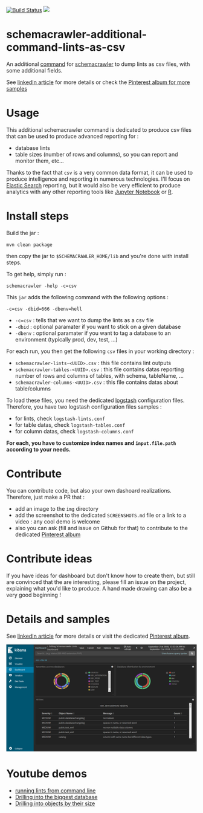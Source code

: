 [![Build Status](https://travis-ci.org/adriens/schemacrawler-additional-command-lints-as-csv.svg?branch=master)](https://travis-ci.org/adriens/schemacrawler-additional-command-lints-as-csv)
[![](https://jitpack.io/v/adriens/schemacrawler-additional-command-lints-as-csv.svg)](https://jitpack.io/#adriens/schemacrawler-additional-command-lints-as-csv)

# schemacrawler-additional-command-lints-as-csv

An additional [command](http://www.schemacrawler.com/plugins.html) for
[schemacrawler](http://www.schemacrawler.com/) to dump lints as csv files,
with some additional fields.

See [linkedIn article](https://www.linkedin.com/pulse/continuous-database-linting-dashboards-bring-analytics-adrien-sales/) for more
 details or check the [Pinterest album for more samples](https://www.pinterest.com/rastadidi/schemacrawler-lint-dashboards/)

# Usage

This additional schemacrawler command is dedicated to produce csv files that
can be used to produce advanced reporting for :

- database lints
- table sizes (number of rows and columns), so you can report and monitor them, etc...

Thanks to the fact that `csv` is a very common data format, it can be used to
produce intelligence and reporting in numerous technologies. I'll focus on
[Elastic Search](https://www.elastic.co/) reporting, but it would also be very efficient to produce
analytics with any other reporting tools like [Jupyter Notebook](https://jupyter.org/)
or [R](https://www.r-project.org/).


# Install steps

Build the jar :

```
mvn clean package
```

then copy the jar to `$SCHEMACRAWLER_HOME/lib` and you're done with install steps.

To get help, simply run :

```
schemacrawler -help -c=csv
```

This `jar` adds the following command with the following options :

```
-c=csv -dbid=666 -dbenv=hell
```

- `-c=csv` : tells that we want to dump the lints as a csv file
- `-dbid`  : optional paramater if you want to stick on a given database
- `-dbenv` : optional paramater if you want to tag a database to an environment (typically prod, dev, test, ...)

For each run, you then get the following `csv` files in your working directory :

- `schemacrawler-lints-<UUID>.csv` : this file contains lint outputs
- `schemacrawler-tables-<UUID>.csv` : this file contains datas reporting number of rows and columns of tables, with schema, tableName, ...
- `schemacrawler-columns-<UUID>.csv` : this file contains datas about table/columns

To load these files, you need the dedicated [logstash](https://www.elastic.co/products/logstash) configuration files.
Therefore, you have two logstash configuration files samples :

- for lints, check `logstash-lints.conf`
- for table datas, check `logstash-tables.conf`
- for column datas, check `logstash-columns.conf`

**For each, you have to customize index names and `input.file.path` according to your needs.**

# Contribute

You can contribute code, but also your own dashoard realizations. Therefore, just make a PR that :

- add an image to the `img` directory
- add the screenshot to the dedicated `SCREENSHOTS.md` file or a link to a video : any cool demo is welcome
- also you can ask (fill and issue on Github for that) to contribute to the dedicated [Pinterest album](https://www.pinterest.com/rastadidi/schemacrawler-lint-dashboards/)

# Contribute ideas

If you have ideas for dashboard but don't know how to create them, but still are
convinced that the are interesting, please fill an issue on the project,
explaining what you'd like to produce. A hand made drawing can also be a
very good beginning !

# Details and samples

See [linkedIn article](https://www.linkedin.com/pulse/continuous-database-linting-dashboards-bring-analytics-adrien-sales/) for more details or visit the dedicated [Pinterest album](https://www.pinterest.com/rastadidi/schemacrawler-lint-dashboards/).

![Simple Kibana dashboard screenshot](img/COVER.png "Screenshot")

# Youtube demos

- [running lints from command line](https://www.youtube.com/watch?v=sDM_el5Pk_A)
- [Drilling into the biggest database](https://www.youtube.com/watch?v=GQ07UoC6IWg)
- [Drilling into objects by their size](https://www.youtube.com/watch?v=9Ttszji3Zuw)